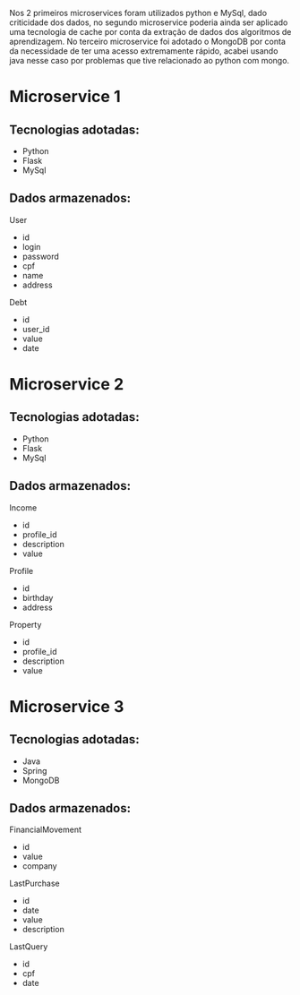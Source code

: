 
Nos 2 primeiros microservices foram utilizados python e MySql, dado criticidade dos dados, no segundo microservice poderia ainda ser aplicado uma tecnologia de cache por conta da extração de dados dos algoritmos de aprendizagem.
No terceiro microservice foi adotado o MongoDB por conta da necessidade de ter uma acesso extremamente rápido, acabei usando java nesse caso por problemas que tive relacionado ao python com mongo.

# Microservice 1

## Tecnologias adotadas:
- Python
- Flask
- MySql

## Dados armazenados:
User
- id
- login
- password
- cpf
- name
- address

Debt
- id
- user_id
- value
- date

# Microservice 2

## Tecnologias adotadas:
- Python
- Flask
- MySql

## Dados armazenados:

Income
- id
- profile_id
- description
- value

Profile
- id
- birthday
- address

Property
- id
- profile_id
- description
- value

# Microservice 3

## Tecnologias adotadas:
- Java
- Spring
- MongoDB

## Dados armazenados:

FinancialMovement
- id
- value
- company

LastPurchase
- id
- date
- value
- description

LastQuery
- id
- cpf
- date
